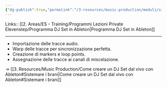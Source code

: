 ```yaml
---
{"dg-publish":true,"permalink":"/3-resources/music-production/moduli/sistemazione-e-importazione-brani-modulo/"}
---
```


Links:: [[2. Areas/ES - Training/Programmi Lezioni Private Elevenstep/Programma DJ Set in Ableton\|Programma DJ Set in Ableton]]

---
- Importazione delle tracce audio.
- Warp delle tracce per sincronizzazione perfetta.
- Creazione di markers e loop points.
- Assegnazione delle tracce ai canali di miscelazione.

→ [[3. Resources/Music Production/Come creare un DJ Set dal vivo con Ableton#Sistemare i brani\|Come creare un DJ Set dal vivo con Ableton#Sistemare i brani]]


